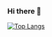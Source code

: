 ### Hi there 👋


[![Top Langs](https://github-readme-stats.vercel.app/api/top-langs/?username=adrian83&layout=compact)](https://github.com/anuraghazra/github-readme-stats)


<!--
**adrian83/adrian83** is a ✨ _special_ ✨ repository because its `README.md` (this file) appears on your GitHub profile.

Here are some ideas to get you started:

- 🔭 I’m currently working on ...
- 🌱 I’m currently learning ...
- 👯 I’m looking to collaborate on ...
- 🤔 I’m looking for help with ...
- 💬 Ask me about ...
- 📫 How to reach me: ...
- 😄 Pronouns: ...
- ⚡ Fun fact: ...
-->

